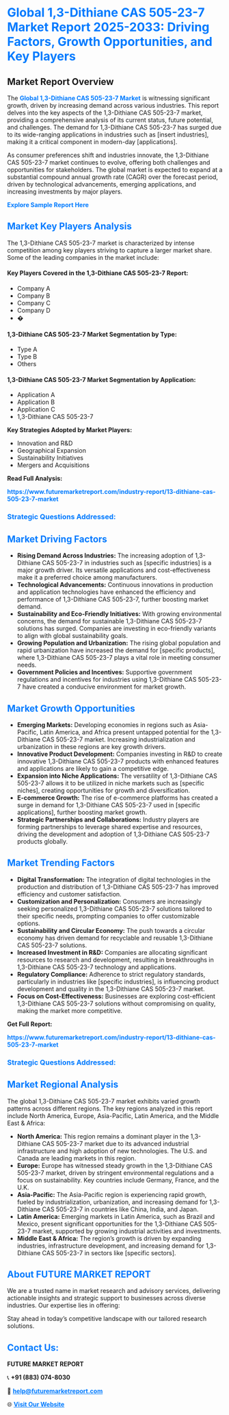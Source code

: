 <h1 style="color: #007BFF;">Global 1,3-Dithiane CAS 505-23-7 Market Report 2025-2033: Driving Factors, Growth Opportunities, and Key Players</h1>

<section id="overview">
<h2>Market Report Overview</h2>
<p>The <a href="https://www.futuremarketreport.com/industry-report/13-dithiane-cas-505-23-7-market" style="color: #007BFF; text-decoration: none;"><strong>Global 1,3-Dithiane CAS 505-23-7 Market</strong></a> is witnessing significant growth, driven by increasing demand across various industries. This report delves into the key aspects of the 1,3-Dithiane CAS 505-23-7 market, providing a comprehensive analysis of its current status, future potential, and challenges. The demand for 1,3-Dithiane CAS 505-23-7 has surged due to its wide-ranging applications in industries such as [insert industries], making it a critical component in modern-day [applications].</p>
<p>As consumer preferences shift and industries innovate, the 1,3-Dithiane CAS 505-23-7 market continues to evolve, offering both challenges and opportunities for stakeholders. The global market is expected to expand at a substantial compound annual growth rate (CAGR) over the forecast period, driven by technological advancements, emerging applications, and increasing investments by major players.</p>
</section>

<section id="overview">
<p><a href="https://www.futuremarketreport.com/request-sample/reportId=119150" style="color: #007BFF; text-decoration: none;"><strong>Explore Sample Report Here</strong></a></p>
</section>

<section id="key-players">
<h2 style="color: #007BFF;">Market Key Players Analysis</h2>
<p>The 1,3-Dithiane CAS 505-23-7 market is characterized by intense competition among key players striving to capture a larger market share. Some of the leading companies in the market include:</p>
<h4>Key Players Covered in the 1,3-Dithiane CAS 505-23-7 Report:</h4>
<ul><li>Company A</li><li>Company B</li><li>Company C</li><li>Company D</li><li>�</li></ul>
<h4>1,3-Dithiane CAS 505-23-7 Market Segmentation by Type:</h4>
<ul><li>Type A</li><li>Type B</li><li>Others</li></ul>

<h4>1,3-Dithiane CAS 505-23-7 Market Segmentation by Application:</h4>
<ul><li>Application A</li><li>Application B</li><li>Application C</li><li>1,3-Dithiane CAS 505-23-7</li></ul>
<p><strong>Key Strategies Adopted by Market Players:</strong></p>
<ul>
<li>Innovation and R&D</li>
<li>Geographical Expansion</li>
<li>Sustainability Initiatives</li>
<li>Mergers and Acquisitions</li>
</ul>
</section>

<section>
<p><strong>Read Full Analysis: </strong></p><a href="https://www.futuremarketreport.com/industry-report/13-dithiane-cas-505-23-7-market" style="color: #007BFF; text-decoration: none;"><strong>https://www.futuremarketreport.com/industry-report/13-dithiane-cas-505-23-7-market</strong></a>
<h3 style="color: #007BFF;">Strategic Questions Addressed:</h3>
</section>

<section id="driving-factors">
<h2 style="color: #007BFF;">Market Driving Factors</h2>
<ul>
<li><strong>Rising Demand Across Industries:</strong> The increasing adoption of 1,3-Dithiane CAS 505-23-7 in industries such as [specific industries] is a major growth driver. Its versatile applications and cost-effectiveness make it a preferred choice among manufacturers.</li>
<li><strong>Technological Advancements:</strong> Continuous innovations in production and application technologies have enhanced the efficiency and performance of 1,3-Dithiane CAS 505-23-7, further boosting market demand.</li>
<li><strong>Sustainability and Eco-Friendly Initiatives:</strong> With growing environmental concerns, the demand for sustainable 1,3-Dithiane CAS 505-23-7 solutions has surged. Companies are investing in eco-friendly variants to align with global sustainability goals.</li>
<li><strong>Growing Population and Urbanization:</strong> The rising global population and rapid urbanization have increased the demand for [specific products], where 1,3-Dithiane CAS 505-23-7 plays a vital role in meeting consumer needs.</li>
<li><strong>Government Policies and Incentives:</strong> Supportive government regulations and incentives for industries using 1,3-Dithiane CAS 505-23-7 have created a conducive environment for market growth.</li>
</ul>
</section>

<section id="growth-opportunities">
<h2 style="color: #007BFF;">Market Growth Opportunities</h2>
<ul>
<li><strong>Emerging Markets:</strong> Developing economies in regions such as Asia-Pacific, Latin America, and Africa present untapped potential for the 1,3-Dithiane CAS 505-23-7 market. Increasing industrialization and urbanization in these regions are key growth drivers.</li>
<li><strong>Innovative Product Development:</strong> Companies investing in R&D to create innovative 1,3-Dithiane CAS 505-23-7 products with enhanced features and applications are likely to gain a competitive edge.</li>
<li><strong>Expansion into Niche Applications:</strong> The versatility of 1,3-Dithiane CAS 505-23-7 allows it to be utilized in niche markets such as [specific niches], creating opportunities for growth and diversification.</li>
<li><strong>E-commerce Growth:</strong> The rise of e-commerce platforms has created a surge in demand for 1,3-Dithiane CAS 505-23-7 used in [specific applications], further boosting market growth.</li>
<li><strong>Strategic Partnerships and Collaborations:</strong> Industry players are forming partnerships to leverage shared expertise and resources, driving the development and adoption of 1,3-Dithiane CAS 505-23-7 products globally.</li>
</ul>
</section>

<section id="trending-factors">
<h2 style="color: #007BFF;">Market Trending Factors</h2>
<ul>
<li><strong>Digital Transformation:</strong> The integration of digital technologies in the production and distribution of 1,3-Dithiane CAS 505-23-7 has improved efficiency and customer satisfaction.</li>
<li><strong>Customization and Personalization:</strong> Consumers are increasingly seeking personalized 1,3-Dithiane CAS 505-23-7 solutions tailored to their specific needs, prompting companies to offer customizable options.</li>
<li><strong>Sustainability and Circular Economy:</strong> The push towards a circular economy has driven demand for recyclable and reusable 1,3-Dithiane CAS 505-23-7 solutions.</li>
<li><strong>Increased Investment in R&D:</strong> Companies are allocating significant resources to research and development, resulting in breakthroughs in 1,3-Dithiane CAS 505-23-7 technology and applications.</li>
<li><strong>Regulatory Compliance:</strong> Adherence to strict regulatory standards, particularly in industries like [specific industries], is influencing product development and quality in the 1,3-Dithiane CAS 505-23-7 market.</li>
<li><strong>Focus on Cost-Effectiveness:</strong> Businesses are exploring cost-efficient 1,3-Dithiane CAS 505-23-7 solutions without compromising on quality, making the market more competitive.</li>
</ul>
</section>

<section>
<p><strong>Get Full Report: </strong></p><a href="https://www.futuremarketreport.com/industry-report/13-dithiane-cas-505-23-7-market" style="color: #007BFF; text-decoration: none;"><strong>https://www.futuremarketreport.com/industry-report/13-dithiane-cas-505-23-7-market</strong></a>
<h3 style="color: #007BFF;">Strategic Questions Addressed:</h3>
</section>


<section id="regional-analysis">
<h2 style="color: #007BFF;">Market Regional Analysis</h2>
<p>The global 1,3-Dithiane CAS 505-23-7 market exhibits varied growth patterns across different regions. The key regions analyzed in this report include North America, Europe, Asia-Pacific, Latin America, and the Middle East & Africa:</p>
<ul>
<li><strong>North America:</strong> This region remains a dominant player in the 1,3-Dithiane CAS 505-23-7 market due to its advanced industrial infrastructure and high adoption of new technologies. The U.S. and Canada are leading markets in this region.</li>
<li><strong>Europe:</strong> Europe has witnessed steady growth in the 1,3-Dithiane CAS 505-23-7 market, driven by stringent environmental regulations and a focus on sustainability. Key countries include Germany, France, and the U.K.</li>
<li><strong>Asia-Pacific:</strong> The Asia-Pacific region is experiencing rapid growth, fueled by industrialization, urbanization, and increasing demand for 1,3-Dithiane CAS 505-23-7 in countries like China, India, and Japan.</li>
<li><strong>Latin America:</strong> Emerging markets in Latin America, such as Brazil and Mexico, present significant opportunities for the 1,3-Dithiane CAS 505-23-7 market, supported by growing industrial activities and investments.</li>
<li><strong>Middle East & Africa:</strong> The region’s growth is driven by expanding industries, infrastructure development, and increasing demand for 1,3-Dithiane CAS 505-23-7 in sectors like [specific sectors].</li>
</ul>
</section>

<footer>
<h2 style="color: #007BFF;">About FUTURE MARKET REPORT</h2>
<p>We are a trusted name in market research and advisory services, delivering actionable insights and strategic support to businesses across diverse industries. Our expertise lies in offering:</p>

<p>Stay ahead in today’s competitive landscape with our tailored research solutions.</p>

<h2 style="color: #007BFF;">Contact Us:</h2>
<p><strong>FUTURE MARKET REPORT</strong></p>
<p>📞 <strong>+91 (883) 074-8030</strong></p>
<p>📧 <strong><a href="mailto:help@futuremarketreport.com" style="color: #007BFF;">help@futuremarketreport.com</a></strong></p>
<p>🌐 <strong><a href="https://www.futuremarketreport.com/" style="color: #007BFF;">Visit Our Website</a></strong></p>
</footer>